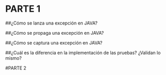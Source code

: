 # PARTE 1

##¿Cómo se lanza una excepción en JAVA?

##¿Cómo se propaga una excepción en JAVA?

##¿Cómo se captura una excepción en JAVA?

##¿Cuál es la diferencia en la implementación de las pruebas? ¿Validan lo mismo?

#PARTE 2
